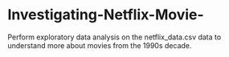 # Investigating-Netflix-Movie-
Perform exploratory data analysis on the netflix_data.csv data to understand more about movies from the 1990s decade.  
